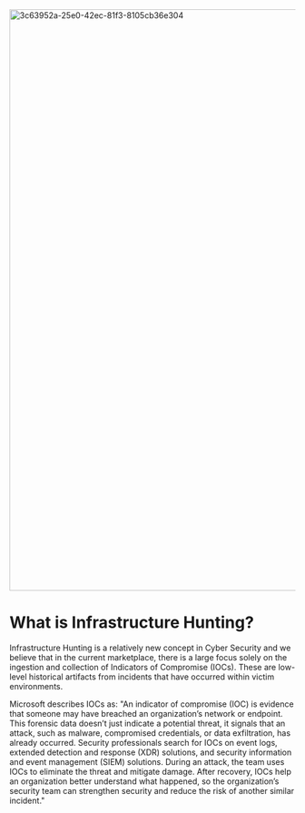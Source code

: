<img width="1024" height="1024" alt="3c63952a-25e0-42ec-81f3-8105cb36e304" src="https://github.com/user-attachments/assets/5fab6661-c340-4389-b9be-d1ce3717bef6" />

# What is Infrastructure Hunting?
Infrastructure Hunting is a relatively new concept in Cyber Security and we believe that in the current marketplace, there is a large focus solely on the ingestion and collection of Indicators of Compromise (IOCs). These are low-level historical artifacts from incidents that have occurred within victim environments.

Microsoft describes IOCs as:
"An indicator of compromise (IOC) is evidence that someone may have breached an organization’s network or endpoint. This forensic data doesn’t just indicate a potential threat, it signals that an attack, such as malware, compromised credentials, or data exfiltration, has already occurred. Security professionals search for IOCs on event logs, extended detection and response (XDR) solutions, and security information and event management (SIEM) solutions. During an attack, the team uses IOCs to eliminate the threat and mitigate damage. After recovery, IOCs help an organization better understand what happened, so the organization’s security team can strengthen security and reduce the risk of another similar incident."
